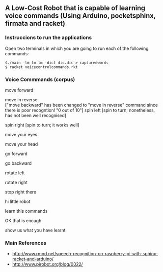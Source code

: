 A Low-Cost Robot that is capable of learning voice commands  (Using Arduino, pocketsphinx, firmata and racket)
--- 

### Instruccions to run the applications

Open two terminals in which you are going to run each of the following commands:

```
$./main -lm lm.lm -dict dic.dic > capturedwords
$ racket voicecontrolcommands.rkt
```

### Voice Commmands (corpus)

move forward

move in reverse  
["move backward" has been changed to "move in reverse" command since there is poor recogntion! "0 out of 10"]
spin left   [spin to turn; nonetheless, has not been well recognised]

spin right  [spin to turn; it works well]

move your eyes

move your head


go forward

go backward

rotate left

rotate right

stop right there

hi little robot

learn this commands

OK that is enough

show us what you have learnt



### Main References

* http://www.rmnd.net/speech-recognition-on-raspberry-pi-with-sphinx-racket-and-arduino/
* http://www.pirobot.org/blog/0022/
